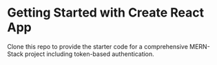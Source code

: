 # Getting Started with Create React App

Clone this repo to provide the starter code for a comprehensive MERN-Stack project including token-based authentication.